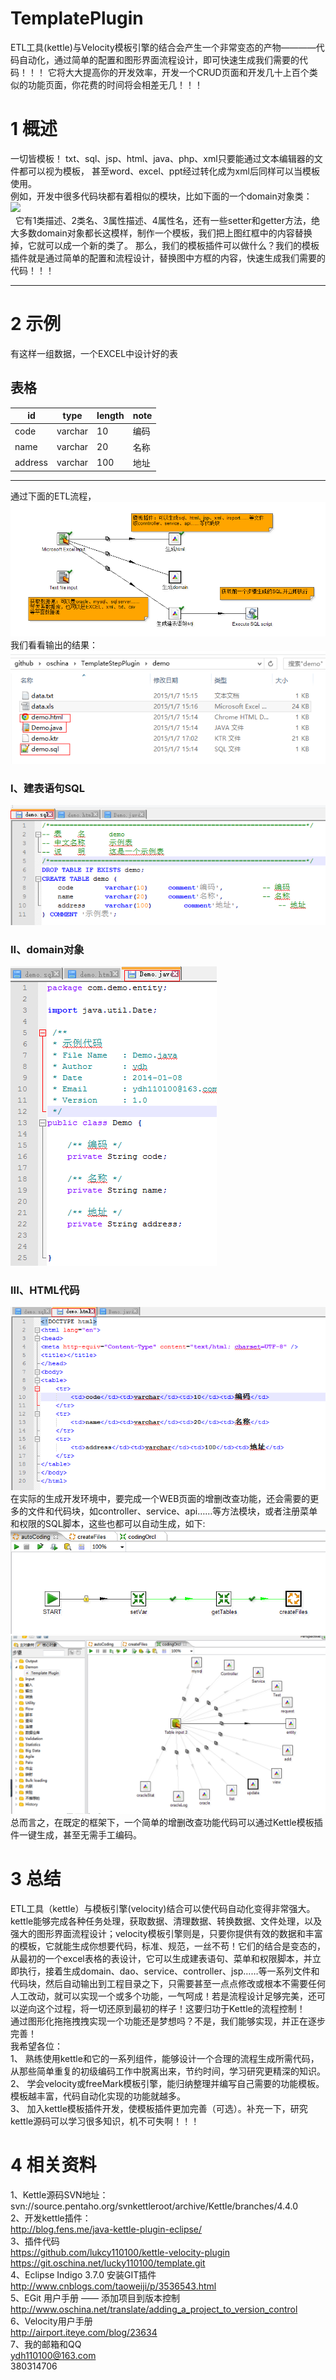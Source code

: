 TemplatePlugin
===
ETL工具(kettle)与Velocity模板引擎的结合会产生一个非常变态的产物————代码自动化，通过简单的配置和图形界面流程设计，即可快速生成我们需要的代码！！！
它将大大提高你的开发效率，开发一个CRUD页面和开发几十上百个类似的功能页面，你花费的时间将会相差无几！！！<br>
# 1 概述
一切皆模板！ txt、sql、jsp、html、java、php、xml只要能通过文本编辑器的文件都可以视为模板，
甚至word、excel、ppt经过转化成为xml后同样可以当模板使用。<br>
例如，开发中很多代码块都有着相似的模块，比如下面的一个domain对象类：<br>
![](http://git.oschina.net/lucky110100/template/raw/master/doc/domain.png)<br>
    它有1类描述、2类名、3属性描述、4属性名，还有一些setter和getter方法，绝大多数domain对象都长这模样，制作一个模板，我们把上图红框中的内容替换掉，它就可以成一个新的类了。
那么，我们的模板插件可以做什么？我们的模板插件就是通过简单的配置和流程设计，替换图中方框的内容，快速生成我们需要的代码！！！<br>
***

# 2 示例
 有这样一组数据，一个EXCEL中设计好的表
## <a name="table">表格</a>
| id	| type	| length| note |
| ----- | ----- | --------- | ------ |
| code	| varchar| 10	| 编码 |
| name	| varchar| 20	| 名称 |
| address| varchar| 100	| 地址 |
***
通过下面的ETL流程，<br>
![](doc/etl.png) <br>
我们看看输出的结果：<br>
![](doc/files.png)<br>
### I、建表语句SQL<br>
![](doc/sql.png)<br>
### II、domain对象<br>
![](doc/java.png)<br>
### III、HTML代码<br>
![](doc/html.png)<br>
在实际的生成开发环境中，要完成一个WEB页面的增删改查功能，还会需要的更多的文件和代码块，如controller、service、api……等方法模块，或者注册菜单和权限的SQL脚本，这些也都可以自动生成，如下:<br>
![](doc/codejob.png)<br> 
![](doc/vmplugin.png)<br>
总而言之，在既定的框架下，一个简单的增删改查功能代码可以通过Kettle模板插件一键生成，甚至无需手工编码。
<br>
# 3 总结
ETL工具（kettle）与模板引擎(velocity)结合可以使代码自动化变得非常强大。kettle能够完成各种任务处理，获取数据、清理数据、转换数据、文件处理，以及强大的图形界面流程设计；velocity模板引擎则是，只要你提供有效的数据和丰富的模板，它就能生成你想要代码，标准、规范，一丝不苟！它们的结合是变态的，从最初的一个excel表格的表设计，它可以生成建表语句、菜单和权限脚本，并立即执行，接着生成domain、dao、service、controller、jsp……等一系列文件和代码块，然后自动输出到工程目录之下，只需要甚至一点点修改或根本不需要任何人工改动，就可以实现一个或多个功能，一气呵成！若是流程设计足够完美，还可以逆向这个过程，将一切还原到最初的样子！这要归功于Kettle的流程控制！
<br>
通过图形化拖拖拽拽实现一个功能还是梦想吗？不是，我们能够实现，并正在逐步完善！
<br>
我希望各位：
<br>
1、	熟练使用kettle和它的一系列组件，能够设计一个合理的流程生成所需代码，从那些简单重复的初级编码工作中脱离出来，节约时间，学习研究更精深的知识。
<br>
2、	学会velocity或freeMark模板引擎，能归纳整理并编写自己需要的功能模板。模板越丰富，代码自动化实现的功能就越多。
<br>
3、	加入kettle模板插件开发，使模板插件更加完善（可选）。补充一下，研究kettle源码可以学习很多知识，机不可失啊！！！
<br>
# 4 相关资料
1、Kettle源码SVN地址：<br>
svn://source.pentaho.org/svnkettleroot/archive/Kettle/branches/4.4.0<br>
2、开发kettle插件：<br>
http://blog.fens.me/java-kettle-plugin-eclipse/<br>
3、插件代码<br>
https://github.com/lukcy110100/kettle-velocity-plugin<br>
https://git.oschina.net/lucky110100/template.git<br>
4、Eclipse Indigo 3.7.0 安装GIT插件<br>
http://www.cnblogs.com/taoweiji/p/3536543.html<br>
5、EGit 用户手册 —— 添加项目到版本控制<br>
http://www.oschina.net/translate/adding_a_project_to_version_control<br>
6、Velocity用户手册<br>
http://airport.iteye.com/blog/23634<br>
7、我的邮箱和QQ<br>
ydh110100@163.com<br>
380314706<br>
